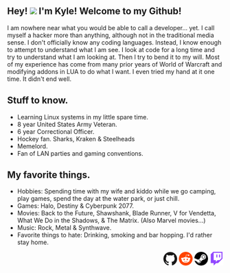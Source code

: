 ## Hey! <img src="https://media.giphy.com/media/hvRJCLFzcasrR4ia7z/giphy.gif" width="25px"> I'm Kyle! Welcome to my Github!
I am nowhere near what you would be able to call a developer... yet. I call myself a hacker more than anything, although not in the traditional media sense. I don't officially know any coding languages. Instead, I know enough to attempt to understand what I am see. I look at code for a long time and try to understand what I am looking at. Then I try to bend it to my will. Most of my experience has come from many prior years of World of Warcraft and modifying addons in LUA to do what I want. I even tried my hand at it one time. It didn't end well.

## Stuff to know.
- Learning Linux systems in my little spare time.
- 8 year United States Army Veteran.
- 6 year Correctional Officer.
- Hockey fan. Sharks, Kraken & Steelheads
- Memelord.
- Fan of LAN parties and gaming conventions.

## My favorite things.
- Hobbies: Spending time with my wife and kiddo while we go camping, play games, spend the day at the water park, or just chill. 
- Games: Halo, Destiny & Cyberpunk 2077.
- Movies: Back to the Future, Shawshank, Blade Runner, V for Vendetta, What We Do in the Shadows, & The Matrix. (Also Marvel movies...)
- Music: Rock, Metal & Synthwave.
- Favorite things to hate: Drinking, smoking and bar hopping. I'd rather stay home.


<p align="right">
  <a href="https://github.com/krevan88"><img alt="GitHub" height="32" width="32" src="assets/github.svg"></a>
  <a href="https://reddit.com/u/waffinz"><img alt="Reddit" height="32" width="32" src="assets/reddit.svg"></a>
  <a href="https://steamcommunity.com/id/krevan88"><img alt="Steam" height="32" width="32" src="assets/steam.svg"></a>
  <a href="https://twitch.tv/kindakrevan"><img alt="Twitch" height="32" width="32" src="assets/twitch.svg"></a>
</p>
